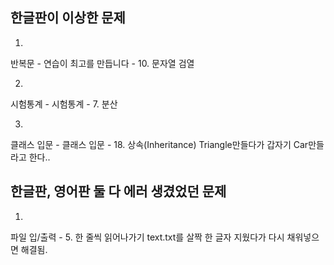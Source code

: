 ## 한글판이 이상한 문제
1.
반복문 - 연습이 최고를 만듭니다 - 10. 문자열 검열

2.
시험통계 - 시험통계 - 7. 분산

3.
클래스 입문 - 클래스 입문 - 18. 상속(Inheritance)
Triangle만들다가 갑자기 Car만들라고 한다..

## 한글판, 영어판 둘 다 에러 생겼었던 문제
1.
파일 입/출력 - 5. 한 줄씩 읽어나가기
text.txt를 살짝 한 글자 지웠다가 다시 채워넣으면 해결됨.
